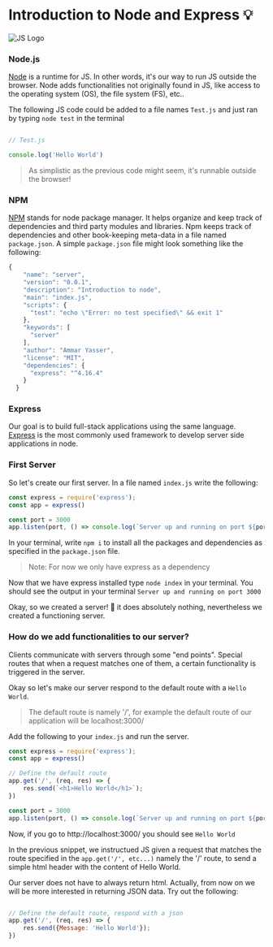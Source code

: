 # Introduction to Node and Express 💡

![JS Logo](https://upload.wikimedia.org/wikipedia/commons/thumb/d/d9/Node.js_logo.svg/1200px-Node.js_logo.svg.png)

### Node.js

[Node](https://nodejs.org/) is a runtime for JS. In other words, it's our way to run JS outside the browser. 
Node adds functionalities not originally found in JS, like access to the operating system (OS), the file system (FS), etc..

The following JS code could be added to a file names `Test.js` and just ran by typing `node test` in the terminal

```javascript

// Test.js

console.log('Hello World')

```
> As simplistic as the previous code might seem, it's runnable outside the browser!


### NPM
[NPM](https://www.npmjs.com/) stands for node package manager. It helps organize and keep track of dependencies and third party modules and libraries.
Npm keeps track of dependencies and other book-keeping meta-data in a file named `package.json`. A simple `package.json` file might look something like the following:


```javascript
{
    "name": "server",
    "version": "0.0.1",
    "description": "Introduction to node",
    "main": "index.js",
    "scripts": {
      "test": "echo \"Error: no test specified\" && exit 1"
    },
    "keywords": [
      "server"
    ],
    "author": "Ammar Yasser",
    "license": "MIT",
    "dependencies": {
      "express": "^4.16.4"
    }
  } 

```
### Express

Our goal is to build full-stack applications using the same language. 
[Express](https://expressjs.com/) is the most commonly used framework to develop server side applications in node.

### First Server

So let's create our first server. In a file named `index.js` write the following: 

```javascript
const express = require('express');
const app = express()

const port = 3000
app.listen(port, () => console.log(`Server up and running on port ${port}`))

```

In your terminal, write `npm i` to install all the packages and dependencies as specified in the `package.json` file.

> Note: For now we only have express as a dependency

Now that we have express installed type `node index` in your terminal. 
You should see the output in your terminal `Server up and running on port 3000`

Okay, so we created a server! 👏 it does absolutely nothing, nevertheless we created a functioning server.

### How do we add functionalities to our server?

Clients communicate with servers through some "end points". Special routes that when a request matches one of them, a certain functionality is triggered in the server.

Okay so let's make our server respond to the default route with a `Hello World`. 

> The default route is namely '/', for example the default route of our application will be localhost:3000/

Add the following to your `index.js` and run the server.

```javascript
const express = require('express');
const app = express()

// Define the default route
app.get('/', (req, res) => {
    res.send(`<h1>Hello World</h1>`);
})

const port = 3000
app.listen(port, () => console.log(`Server up and running on port ${port}`))

```
Now, if you go to http://localhost:3000/ you should see `Hello World`

In the previous snippet, we instructued JS given a request that matches the route specified in the `app.get('/', etc...)`
namely the '/' route, to send a simple html header with the content of Hello World.

Our server does not have to always return html. Actually, from now on we will be more interested in returning JSON data.
Try out the following:

```javascript

// Define the default route, respond with a json
app.get('/', (req, res) => {
    res.send({Message: 'Hello World'});
})

```

